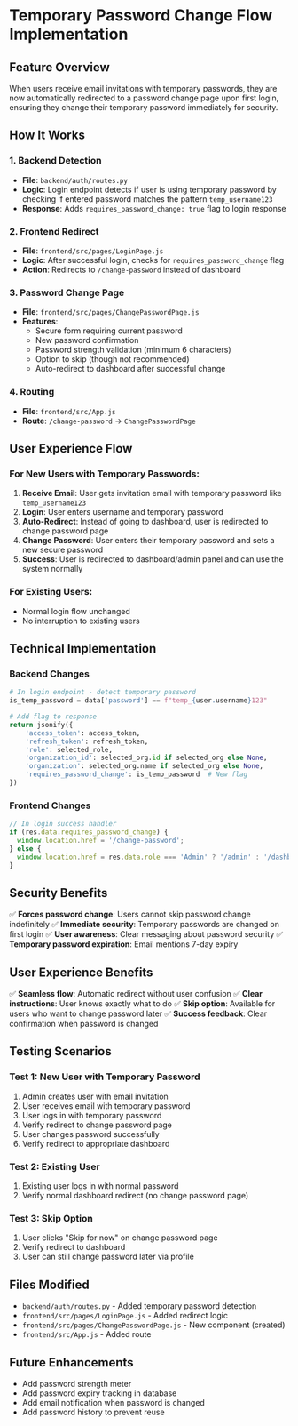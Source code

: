 # Temporary Password Change Flow Implementation

## Feature Overview
When users receive email invitations with temporary passwords, they are now automatically redirected to a password change page upon first login, ensuring they change their temporary password immediately for security.

## How It Works

### 1. **Backend Detection**
- **File**: `backend/auth/routes.py`
- **Logic**: Login endpoint detects if user is using temporary password by checking if entered password matches the pattern `temp_username123`
- **Response**: Adds `requires_password_change: true` flag to login response

### 2. **Frontend Redirect**
- **File**: `frontend/src/pages/LoginPage.js`
- **Logic**: After successful login, checks for `requires_password_change` flag
- **Action**: Redirects to `/change-password` instead of dashboard

### 3. **Password Change Page**
- **File**: `frontend/src/pages/ChangePasswordPage.js`
- **Features**:
  - Secure form requiring current password
  - New password confirmation
  - Password strength validation (minimum 6 characters)
  - Option to skip (though not recommended)
  - Auto-redirect to dashboard after successful change

### 4. **Routing**
- **File**: `frontend/src/App.js`
- **Route**: `/change-password` → `ChangePasswordPage`

## User Experience Flow

### For New Users with Temporary Passwords:
1. **Receive Email**: User gets invitation email with temporary password like `temp_username123`
2. **Login**: User enters username and temporary password
3. **Auto-Redirect**: Instead of going to dashboard, user is redirected to change password page
4. **Change Password**: User enters their temporary password and sets a new secure password
5. **Success**: User is redirected to dashboard/admin panel and can use the system normally

### For Existing Users:
- Normal login flow unchanged
- No interruption to existing users

## Technical Implementation

### Backend Changes
```python
# In login endpoint - detect temporary password
is_temp_password = data['password'] == f"temp_{user.username}123"

# Add flag to response
return jsonify({
    'access_token': access_token,
    'refresh_token': refresh_token,
    'role': selected_role,
    'organization_id': selected_org.id if selected_org else None,
    'organization': selected_org.name if selected_org else None,
    'requires_password_change': is_temp_password  # New flag
})
```

### Frontend Changes
```javascript
// In login success handler
if (res.data.requires_password_change) {
  window.location.href = '/change-password';
} else {
  window.location.href = res.data.role === 'Admin' ? '/admin' : '/dashboard';
}
```

## Security Benefits
✅ **Forces password change**: Users cannot skip password change indefinitely
✅ **Immediate security**: Temporary passwords are changed on first login
✅ **User awareness**: Clear messaging about password security
✅ **Temporary password expiration**: Email mentions 7-day expiry

## User Experience Benefits
✅ **Seamless flow**: Automatic redirect without user confusion
✅ **Clear instructions**: User knows exactly what to do
✅ **Skip option**: Available for users who want to change password later
✅ **Success feedback**: Clear confirmation when password is changed

## Testing Scenarios

### Test 1: New User with Temporary Password
1. Admin creates user with email invitation
2. User receives email with temporary password
3. User logs in with temporary password
4. Verify redirect to change password page
5. User changes password successfully
6. Verify redirect to appropriate dashboard

### Test 2: Existing User
1. Existing user logs in with normal password
2. Verify normal dashboard redirect (no change password page)

### Test 3: Skip Option
1. User clicks "Skip for now" on change password page
2. Verify redirect to dashboard
3. User can still change password later via profile

## Files Modified
- `backend/auth/routes.py` - Added temporary password detection
- `frontend/src/pages/LoginPage.js` - Added redirect logic
- `frontend/src/pages/ChangePasswordPage.js` - New component (created)
- `frontend/src/App.js` - Added route

## Future Enhancements
- Add password strength meter
- Add password expiry tracking in database
- Add email notification when password is changed
- Add password history to prevent reuse
